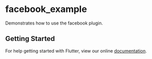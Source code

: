 # facebook_example

Demonstrates how to use the facebook plugin.

## Getting Started

For help getting started with Flutter, view our online
[documentation](http://flutter.io/).
